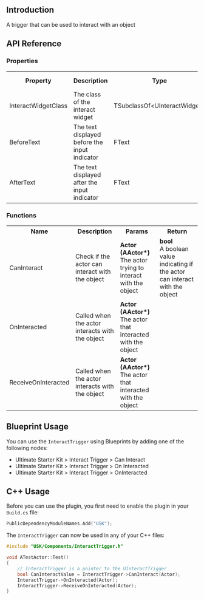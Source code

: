 ## Introduction
A trigger that can be used to interact with an object

## API Reference
### Properties
<table>
	<tr>
		<th>Property</th>
		<th>Description</th>
		<th>Type</th>
		<th>Default Value</th>
	</tr>
	<tr>
		<td>InteractWidgetClass</td>
		<td>The class of the interact widget</td>
		<td>TSubclassOf&lt;UInteractWidget&gt;</td>
		<td></td>
	</tr>
	<tr>
		<td>BeforeText</td>
		<td>The text displayed before the input indicator</td>
		<td>FText</td>
		<td></td>
	</tr>
	<tr>
		<td>AfterText</td>
		<td>The text displayed after the input indicator</td>
		<td>FText</td>
		<td></td>
	</tr>
</table>

### Functions
<table>
	<tr>
		<th>Name</th>
		<th>Description</th>
		<th>Params</th>
		<th>Return</th>
	</tr>
	<tr>
		<td>CanInteract</td>
		<td>Check if the actor can interact with the object</td>
		<td><strong>Actor (AActor*)</strong><br/>The actor trying to interact with the object</td>
		<td><strong>bool</strong><br/>A boolean value indicating if the actor can interact with the object</td>
	</tr>
	<tr>
		<td>OnInteracted</td>
		<td>Called when the actor interacts with the object</td>
		<td><strong>Actor (AActor*)</strong><br/>The actor that interacted with the object</td>
		<td></td>
	</tr>
	<tr>
		<td>ReceiveOnInteracted</td>
		<td>Called when the actor interacts with the object</td>
		<td><strong>Actor (AActor*)</strong><br/>The actor that interacted with the object</td>
		<td></td>
	</tr>
</table>

## Blueprint Usage
You can use the <code>InteractTrigger</code> using Blueprints by adding one of the following nodes:
<ul>
	<li>Ultimate Starter Kit > Interact Trigger > Can Interact</li>
	<li>Ultimate Starter Kit > Interact Trigger > On Interacted</li>
	<li>Ultimate Starter Kit > Interact Trigger > OnInteracted</li>
</ul>

## C++ Usage
Before you can use the plugin, you first need to enable the plugin in your <code>Build.cs</code> file:
```c++
PublicDependencyModuleNames.Add("USK");
```

The <code>InteractTrigger</code> can now be used in any of your C++ files:
```c++
#include "USK/Components/InteractTrigger.h"

void ATestActor::Test()
{
	// InteractTrigger is a pointer to the UInteractTrigger
	bool CanInteractValue = InteractTrigger->CanInteract(Actor);
	InteractTrigger->OnInteracted(Actor);
	InteractTrigger->ReceiveOnInteracted(Actor);
}
```
